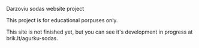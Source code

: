 Darzoviu sodas website project

This project is for educational porpuses only.

This site is not finished yet, but you can see it's development in progress at brik.lt/agurku-sodas.
